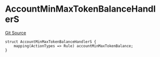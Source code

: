 # AccountMinMaxTokenBalanceHandlerS
[Git Source](https://github.com/thrackle-io/tron/blob/f7f6e3590faaa9c8f0fe0115492201b8f8dd1711/src/client/token/handler/diamond/RuleStorage.sol)


```solidity
struct AccountMinMaxTokenBalanceHandlerS {
    mapping(ActionTypes => Rule) accountMinMaxTokenBalance;
}
```


